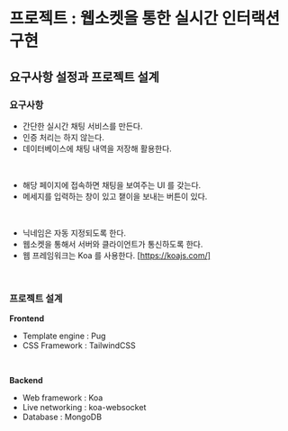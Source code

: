 # 프로젝트 : 웹소켓을 통한 실시간 인터랙션 구현

## 요구사항 설정과 프로젝트 설계

### 요구사항

- 간단한 실시간 채팅 서비스를 만든다.
- 인증 처리는 하지 않는다.
- 데이터베이스에 채팅 내역을 저장해 활용한다.

<br/>

- 해당 페이지에 접속하면 채팅을 보여주는 UI 를 갖는다.
- 메세지를 입력하는 창이 있고 챝이을 보내는 버튼이 있다.

<br/>

- 닉네임은 자동 지정되도록 한다.
- 웹소켓을 통해서 서버와 클라이언트가 통신하도록 한다.
- 웹 프레임워크는 Koa 를 사용한다. [https://koajs.com/]

<br/>

### 프로젝트 설계

**Frontend**

- Template engine : Pug
- CSS Framework : TailwindCSS

<br/>

**Backend**

- Web framework : Koa
- Live networking : koa-websocket
- Database : MongoDB
